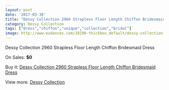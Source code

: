 ```yaml
---
layout: post
date: '2017-03-30'
title: "Dessy Collection 2960 Strapless Floor Length Chiffon Bridesmaid Dress"
category: Dessy Collection
tags: ["dress","chiffon","unique","collection","bridal"]
image: http://www.eudances.com/18290-thickbox_default/dessy-collection-2960-strapless-floor-length-chiffon-bridesmaid-dress.jpg
---
```

Dessy Collection 2960 Strapless Floor Length Chiffon Bridesmaid Dress

On Sales: **$0**
<a href="https://www.eudances.com/en/dessy-collection/5364-dessy-collection-2960-strapless-floor-length-chiffon-bridesmaid-dress.html"><amp-img layout="responsive" width="600" height="600" src="//www.eudances.com/18290-thickbox_default/dessy-collection-2960-strapless-floor-length-chiffon-bridesmaid-dress.jpg" alt="Dessy Collection 2960 Strapless Floor Length Chiffon Bridesmaid Dress 0" /></a>
<a href="https://www.eudances.com/en/dessy-collection/5364-dessy-collection-2960-strapless-floor-length-chiffon-bridesmaid-dress.html"><amp-img layout="responsive" width="600" height="600" src="//www.eudances.com/18291-thickbox_default/dessy-collection-2960-strapless-floor-length-chiffon-bridesmaid-dress.jpg" alt="Dessy Collection 2960 Strapless Floor Length Chiffon Bridesmaid Dress 1" /></a>

Buy it: [Dessy Collection 2960 Strapless Floor Length Chiffon Bridesmaid Dress](https://www.eudances.com/en/dessy-collection/5364-dessy-collection-2960-strapless-floor-length-chiffon-bridesmaid-dress.html "Dessy Collection 2960 Strapless Floor Length Chiffon Bridesmaid Dress")

View more: [Dessy Collection](https://www.eudances.com/en/60-Dessy-Collection "Dessy Collection")